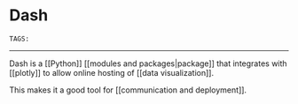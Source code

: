 # Dash
`TAGS:`  

---
Dash is a [[Python]] [[modules and packages|package]] that integrates with [[plotly]] to allow online hosting of [[data visualization]]. 

This makes it a good tool for [[communication and deployment]]. 